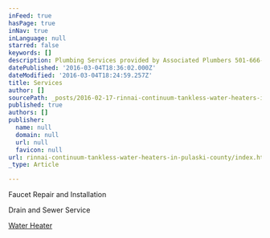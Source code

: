 ```yaml
---
inFeed: true
hasPage: true
inNav: true
inLanguage: null
starred: false
keywords: []
description: Plumbing Services provided by Associated Plumbers 501-666-9483 in  Little Rock North Little Rock Sherwood Maumelle Mabelvale
datePublished: '2016-03-04T18:36:02.000Z'
dateModified: '2016-03-04T18:24:59.257Z'
title: Services
author: []
sourcePath: _posts/2016-02-17-rinnai-continuum-tankless-water-heaters-in-pulaski-county.md
published: true
authors: []
publisher:
  name: null
  domain: null
  url: null
  favicon: null
url: rinnai-continuum-tankless-water-heaters-in-pulaski-county/index.html
_type: Article

---
```

Faucet Repair and Installation

Drain and Sewer Service

[Water Heater][0]

[0]: null